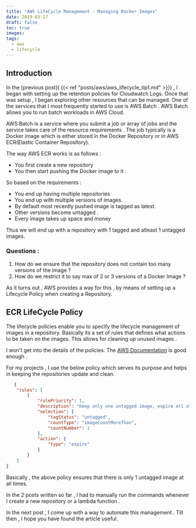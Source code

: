 ```yaml
---
title: "AWS LifeCycle Management - Managing Docker Images"
date: 2019-03-17
draft: false
toc: true
images:
tags: 
  - aws
  - lifecycle
---
```


Introduction
------------

In the [previous post]( {{< ref "posts/aws/aws_lifecycle_tip1.md" >}}) , I began with setting up the retention policies for Cloudwatch Logs. Once that was setup , I began exploring other resources that can be managed. One of the services that I most frequently started to use is AWS Batch . AWS Batch allows you to run batch workloads in AWS Cloud. 

AWS Batch is a service where you submit a job or array of jobs and the service takes care of the resource requirements . The job typically is a Docker image which is either stored in the Docker Repository or in AWS ECR(Elastic Container Repository). 

The way AWS ECR works is as follows :   
- You first create a new repository 
- You then start pushing the Docker image to it . 

So based on the requirements :  
+ You end up having multiple repositories
+ You end up with multiple versions of images.
+ By default most recently pushed image is tagged as latest.
+ Other versions become untagged . 
+ Every image takes up space and money 

Thus we will end up with a repository with 1 tagged and atleast 1 untagged images. 

### Questions : 
1. How do we ensure that the repository does not contain too many versions of the image ? 
2. How do we restrict it to say max of 2 or 3 versions of a Docker Image ? 

As it turns out , AWS provides a way for this , by means of setting up a Lifecycle Policy when creating a Repository.

ECR LifeCycle Policy 
--------------------

The lifecycle policies enable you to specify the lifecycle management of images in a repository. Basically its a set of rules that defines what actions to be taken on the images. This allows for cleaning up unused images . 

I won't get into the details of the policies. The [AWS Documentation](https://docs.aws.amazon.com/AmazonECR/latest/userguide/lifecycle_policy_examples.html) is good enough .

For my projects , I use the below policy which serves its purpose and helps in keeping the repositories update and clean.

```json
   {
    "rules": [
        {
            "rulePriority": 1,
            "description": "Keep only one untagged image, expire all others",
            "selection": {
                "tagStatus": "untagged",
                "countType": "imageCountMoreThan",
                "countNumber": 1
            },
            "action": {
                "type": "expire"
            }
        }
    ]
}
```

Basically , the above policy ensures that there is only 1 untagged image at all times. 

In the 2 posts written so far , I had to manually run the commands whenever I create a new repository or a lambda function . 

In the next post , I come up with a way to automate this management . Till then , I hope you have found the article useful.


